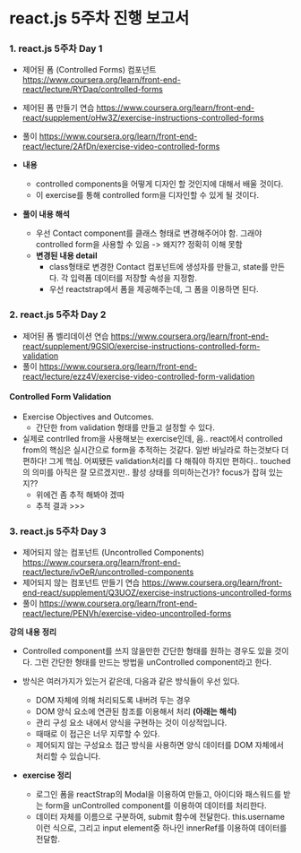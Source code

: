 # react.js 5주차 진행 보고서

### 1. react.js 5주차 Day 1
- 제어된 폼 (Controlled Forms) 컴포넌트
https://www.coursera.org/learn/front-end-react/lecture/RYDaq/controlled-forms

- 제어된 폼 만들기 연습
https://www.coursera.org/learn/front-end-react/supplement/oHw3Z/exercise-instructions-controlled-forms

- 풀이
https://www.coursera.org/learn/front-end-react/lecture/2AfDn/exercise-video-controlled-forms

- **내용**
    - controlled components을 어떻게 디자인 할 것인지에 대해서 배울 것이다.
    - 이 exercise를 통해 controlled form을 디자인할 수 있게 될 것이다.

- **풀이 내용 해석**
    - 우선 Contact component를 클래스 형태로 변경해주어야 함. 그래야 controlled form을 사용할 수 있음 -> 왜지?? 정확히 이해 못함
    - **변경된 내용 detail**
        - class형태로 변경한 Contact 컴포넌트에 생성자를 만들고, state를 만든다. 각 입력폼 데이터를 저장할 속성을 지정함.
        - 우선 reactstrap에서 폼을 제공해주는데, 그 폼을 이용하면 된다. 

### 2. react.js 5주차 Day 2
- 제어된 폼 벨리데이션 연습
https://www.coursera.org/learn/front-end-react/supplement/9GSIO/exercise-instructions-controlled-form-validation
- 풀이
https://www.coursera.org/learn/front-end-react/lecture/ezz4V/exercise-video-controlled-form-validation

#### **Controlled Form Validation**
- Exercise Objectives and Outcomes.
    - 간단한 from validation 형태를 만들고 설정할 수 있다.
- 실제로 contrlled from을 사용해보는 exercise인데, 음.. react에서 controlled from의 핵심은 실시간으로 form을 추적하는 것같다. 일반 바닐라로 하는것보다 더 편하다! 그게 핵심. 어찌됐든 validation처리를 다 해줘야 하지만 편하다.. touched의 의미를 아직은 잘 모르겠지만.. 활성 상태를 의미하는건가? focus가 잡혀 있는지??
    - 위에건 좀 추적 해봐야 겠따
    - 추적 결과 >>>


### 3. react.js 5주차 Day 3
- 제어되지 않는 컴포넌트 (Uncontrolled Components)
https://www.coursera.org/learn/front-end-react/lecture/ivOeR/uncontrolled-components
- 제어되지 않는 컴포넌트 만들기 연습
https://www.coursera.org/learn/front-end-react/supplement/Q3UOZ/exercise-instructions-uncontrolled-forms
- 풀이
https://www.coursera.org/learn/front-end-react/lecture/PENVh/exercise-video-uncontrolled-forms

**강의 내용 정리**

- Controlled component를 쓰지 않을만한 간단한 형태를 원하는 경우도 있을 것이다. 그런 간단한 형태를 만드는 방법을  unControlled component라고 한다.
- 방식은 여러가지가 있는거 같은데, 다음과 같은 방식들이 우선 있다.
    - DOM 자체에 의해 처리되도록 내버려 두는 경우
    - DOM 양식 요소에 연관된 참조를 이용해서 처리
    __(아래는 해석)__
    - 관리 구성 요소 내에서 양식을 구현하는 것이 이상적입니다.
    - 때때로 이 접근은 너무 지루할 수 있다.
    - 제어되지 않는 구성요소 접근 방식을 사용하면 양식 데이터를 DOM 자체에서 처리할 수 있습니다.

- **exercise 정리**
    - 로그인 폼을 reactStrap의 Modal을 이용하여 만들고, 아이디와 패스워드를 받는 form을 unControlled component를 이용하여 데이터를 처리한다.
    - 데이터 자체를 이름으로 구분하여, submit 함수에 전달한다. this.username 이런 식으로, 그리고 input element중 하나인 innerRef를 이용하여 데이터를 전달함.